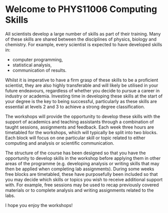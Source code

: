 # Welcome to PHYS11006 Computing Skills

All scientists develop a large number of skills as part of their training. Many of these skills are shared between the disciplines of physics, biology and chemistry. For example, every scientist is expected to have developed skills in:

-  computer programming,
-  statistical analysis,
-  communication of results.

Whilst it is imperative to have a firm grasp of these skills to be a proficient scientist, they are also highly transferable and will likely be utilised in your future endeavours, regardless of whether you decide to pursue a career in industry or academia. Investing time in developing these skills at the start of your degree is the key to being successful, particularly as these skills are essential at levels 2 and 3 to achieve a strong degree classification. 


The workshops will provide the opportunity to develop these skills with the support of academics and teaching assistants through a combination of taught sessions, assignments and feedback. Each week three hours are timetabled for the workshops, which will typically be split into two blocks. Each block will focus on one particular skill or topic related to either computing and analysis or scientific communication. 


The structure of the course has been designed so that you have the opportunity to develop skills in the workshop before applying them in other areas of the programme (e.g. developing analysis or writing skills that may then be applied when completing lab assignments). During some weeks free blocks are timetabled, these have purposefully been included so that you may decide which skills or topics you wish to receive additional support with. For example, free sessions may be used to recap previously covered materials or to complete analysis and writing assignments related to the labs.

I hope you enjoy the workshops!
